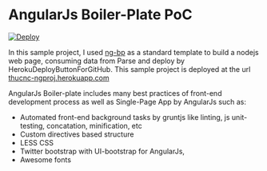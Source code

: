 # AngularJs Boiler-Plate PoC
<a href="https://heroku.com/deploy"><img border="0" alt="Deploy" src="https://www.herokucdn.com/deploy/button.png" /></a>

In this sample project, I used [ng-bp](https://github.com/ngbp/ngbp) as a standard template to build a nodejs web page, consuming data from Parse and deploy by HerokuDeployButtonForGitHub.
This sample project is deployed at the url [thucnc-ngproj.herokuapp.com](thucnc-ngproj.herokuapp.com)

AngularJs Boiler-plate includes many best practices of front-end development process as well as Single-Page App by AngularJs such as:
- Automated front-end background tasks by gruntjs like linting, js unit-testing, concatation, minification, etc
- Custom directives based structure
- LESS CSS
- Twitter bootstrap with UI-bootstrap for AngularJs, 
- Awesome fonts

